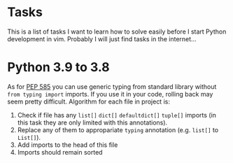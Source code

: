 # Tasks
This is a list of tasks I want to learn how to solve easily before I start Python development in vim. Probably I will just find tasks in the internet...

# Python 3.9 to 3.8
As for [PEP 585](https://www.python.org/dev/peps/pep-0585/) you can use generic typing from standard library without `from typing import` imports. If you use it in your code, rolling back may seem pretty difficult. Algorithm for each file in project is:
1. Check if file has any `list[]` `dict[]` `defaultdict[]` `tuple[]` imports (in this task they are only limited with this annotations).
2. Replace any of them to appropariate `typing` annotation (e.g. `list[]` to `List[]`).
3. Add imports to the head of this file
4. Imports should remain sorted
